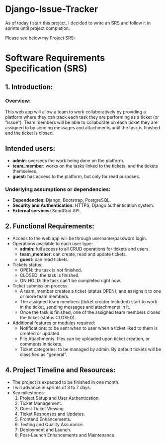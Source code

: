 # Django-Issue-Tracker

As of today I start this project. I decided to write an SRS and follow it in sprints until project completion. 

Please see below my Project SRS:

# Software Requirements Specification (SRS)

## 1. Introduction:
    
### Overview:

This web app will allow a team to work collaboratively by providing a platform where they can track each task they are performing as a ticket (or "issue"). Team members will be able to collaborate on each ticket they are assigned to by sending messages and attachments until the task is finished and the ticket is closed.

## Intended users:

- **admin**: oversees the work being done on the platform.
- **team_member**: works on the tasks linked to the tickets, and the tickets themselves.
- **guest:** has access to the platform, but only for read purposes.
	    
### Underlying assumptions or dependencies:

- **Dependencies:** Django, Bootstrap, PostgreSQL.
- **Security and Authentication:** HTTPS; Django authentication system.
- **External services:** SendGrid API.

## 2. Functional Requirements:

- Access to the web app will be through username/password login.
- Operations available to each user type:
	- **admin**: full access to all CRUD operations for tickets and users.
	- **team_member**: can create, read and update tickets.
	- **guest:** can read tickets.
- Tickets status:
	- OPEN: the task is not finished.
	- CLOSED: the task is finished.
	- ON HOLD: the task can't be completed right now.
- Ticket submission process:
	- A team_member creates a ticket (status OPEN), and assigns it to one or more team members.
	- The assigned team members (ticket creator included) start to work in the ticket, sending messages and attachments in it.
	- Once the task is finished, one of the assigned team members closes the ticket (status CLOSED).
- Additional features or modules required:
	* Notifications: to be sent when to user when a ticket liked to them is created or updated. 
	* File Attachments: files can be uploaded upon ticket creation, or comments in tickets.
	* Ticket categories: to be managed by admin. By default tickets will be classified as "general".

## 4. Project Timeline and Resources:
    
- The project is expected to be finished in one month.
- I will advance in sprints of 3 to 7 days.
- Key milestones:
	1. Project Setup and User Authentication.
	2. Ticket Management.
	4. Guest Ticket Viewing.
	5. Ticket Responses and Updates.
	6. Frontend Enhancements.
	7. Testing and Quality Assurance.
	8. Deployment and Launch.
	9. Post-Launch Enhancements and Maintenance.

<!--
Things I might add to the SRS (below is a template):

## 3. Non-functional Requirements

- Performance expectations:
	- Response time: response times under two seconds for most operations to ensure a smooth user experience.
	- Concurrent users: the amount of users the ticket app should be able to handle without significant degradation in performance will be 20.
	- Scalability: if this was for formal project and not a portfolio one, I would use AWS for horizontal scaling (adding more servers) when needed.
	- Database Performance: I will optimize database queries, use appropriate indexing, and consider caching strategies to improve database performance.
	- File Attachments: the expected size per file will be 2 Megabytes, and number of attachments per message will be 5. The file uploads and downloads will be optimized to minimize the impact on system performance.
	- Caching and Optimizations: I will implement caching mechanisms to reduce the load on the server and improve response times.
	- Error Handling and Logging: I will implement error handling mechanisms to capture and handle errors gracefully.
	- Monitoring and Alerting: I will set up monitoring tools to track system performance, resource utilization, and application metrics.
	- Testing and Optimization: I will conduct performance testing at various stages of development to identify and address bottlenecks early on.

- Security measures: 
	- Secure Authentication:
		- Enforce strong password policies.
		- Secure password storage.
	- Role- Based Access Control: users can only access the features and data relevant to them.
	- Secure communication: 
		- HTTPS/TLS to encrypt data transmitted between the client and the server.
		- Implement mechanisms to prevent common web vulnerabilities (as Cross Site Scripting  and Cross-Site Request Forgery attacks).
	- Input Validation and Sanitization:
		- Strict input validation to prevent common security vulnerabilities.
	- Protection against Brute-Force Attacks:
		- Implement mechanisms to detect and prevent brute-force attacks on user accounts, such as account lockouts or CAPTCHA challenges after a certain number of failed login attempts.


## 4. System Architecture:

- Describe the overall system architecture, including the Django framework and any other components or technologies being used.
	
- Document any integration points with external systems or APIs.
	
- Specify any performance or scalability considerations related to the system architecture.


## 3. User Interface (UI) Design:

- Provide a description or mock-ups of the user interface, highlighting key elements and navigation.
	
- Specify any design guidelines or branding requirements.
	
- Include any usability considerations or accessibility requirements.

## Testing and Quality Assurance:
    
- Specify the testing approach, including unit testing, integration testing, and user acceptance testing.
	
- Document any quality assurance processes or standards to be followed.
	
- Outline any performance or security testing requirements.
        
## Deployment and Maintenance:

- Describe the deployment strategy, including the target hosting environment (e.g., cloud hosting, on-premises).
	
- Specify any maintenance or support activities required, such as regular updates or bug fixes.
	
- Document any disaster recovery or backup procedures.    
-->
